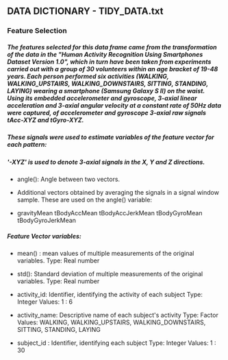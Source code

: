## DATA DICTIONARY - TIDY_DATA.txt

### Feature Selection
##### The features selected for this data frame came from the transformation of the data in the "Human Activity Recognition Using Smartphones Dataset Version 1.0", which in turn have been taken from experiments carried out with a group of 30 volunteers within an age bracket of 19-48 years. Each person performed six activities (WALKING, WALKING_UPSTAIRS, WALKING_DOWNSTAIRS, SITTING, STANDING, LAYING) wearing a smartphone (Samsung Galaxy S II) on the waist. Using its embedded accelerometer and gyroscope, 3-axial linear acceleration and 3-axial angular velocity at a constant rate of 50Hz data were captured, of accelerometer and gyroscope 3-axial raw signals tAcc-XYZ and tGyro-XYZ.

##### These signals were used to estimate variables of the feature vector for each pattern:
##### '-XYZ' is used to denote 3-axial signals in the X, Y and Z directions.

* angle(): Angle between two vectors.

*  Additional vectors obtained by averaging the signals in a signal window sample. These are used on the angle() variable:

* gravityMean tBodyAccMean tBodyAccJerkMean tBodyGyroMean tBodyGyroJerkMean

##### Feature Vector variables:
* mean() : mean values of multiple measurements of the original variables. Type: Real number

* std(): Standard deviation of multiple measurements of the original variables. Type: Real number

* activity_id: Identifier, identifying the activity of each subject Type: Integer Values: 1 : 6

* activity_name: Descriptive name of each subject's activity Type: Factor Values: WALKING, WALKING_UPSTAIRS, WALKING_DOWNSTAIRS, SITTING, STANDING, LAYING

* subject_id : Identifier, identifying each subject Type: Integer Values: 1 : 30
